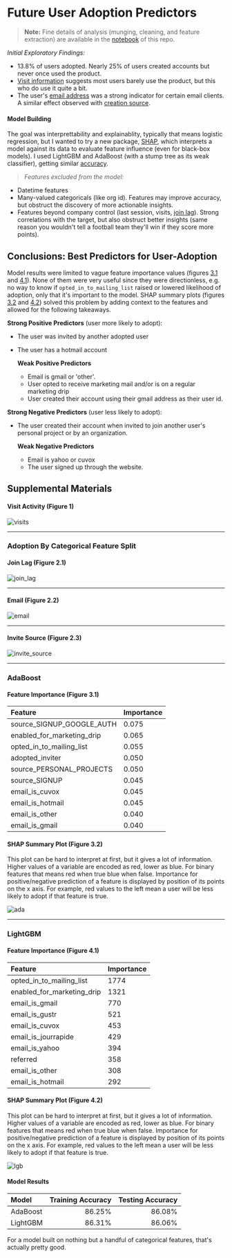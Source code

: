 
# Future User Adoption Predictors

> **Note:** Fine details of analysis (munging, cleaning, and feature extraction) are available in the [notebook](https://github.com/gmlander/Springboard/blob/master/Assessments/Relax%20Challenge/relax.ipynb) of this repo.

*Initial Exploratory Findings:*
- 13.8% of users adopted. Nearly 25% of users created accounts but never once used the product.
- [Visit information][1] suggests most users barely use the product, but this who do use it quite a bit.
- The user's [email address][3] was a strong indicator for certain email clients. A similar effect observed with [creation source][4].

#### Model Building

The goal was interprettability and explainablity, typically that means logistic regression, but I wanted to try a new package, [SHAP](https://github.com/slundberg/shap), which interprets a model against its data to evaluate feature influence (even for black-box models). I used LightGBM and AdaBoost (with a stump tree as its weak classifier), getting similar [accuracy][9].

> *Features excluded from the model:*  

- Datetime features
- Many-valued categoricals (like org id). Features may improve accuracy, but obstruct the discovery of more actionable insights.
- Features beyond company control (last session, visits, [join lag][2]). Strong correlations with the target, but also obstruct better insights (same reason you wouldn't tell a football team they'll win if they score more points).  

## Conclusions: Best Predictors for User-Adoption

Model results were limited to vague feature importance values (figures [3.1][5] and [4.1][7]). None of them were very useful since they were directionless, e.g. no way to know if `opted_in_to_mailing_list` raised or lowered likelihood of adoption, only that it's important to the model. SHAP summary plots (figures [3.2][6] and [4.2][8]) solved this problem by adding context to the features and allowed for the following takeaways. 

**Strong Positive Predictors** (user more likely to adopt):  
- The user was invited by another adopted user
- The user has a hotmail account

    **Weak Positive Predictors**
    - Email is gmail or 'other'.
    - User opted to receive marketing mail and/or is on a regular marketing drip
    - User created their account using their gmail address as their user id.

**Strong Negative Predictors** (user less likely to adopt):
- The user created their account when invited to join another user's personal project or by an organization.
   
    **Weak Negative Predictors**
    - Email is yahoo or cuvox
    - The user signed up through the website.
    
    
[1]: #Visit-Activity-(Figure-1)
[2]: #Join-Lag-(Figure-2.1)
[3]: #Email-(Figure-2.2)
[4]: #Invite-Source-(Figure-2.3)
[5]: #Feature-Importance-(Figure-3.1)
[6]: #SHAP-Summary-Plot-(Figure-3.2)
[7]: #Feature-Importance-(Figure-4.1)
[8]: #SHAP-Summary-Plot-(Figure-4.2)
[9]: #Model-Results

## Supplemental Materials

#### Visit Activity (Figure 1)

![visits](data/visits.png)

---

### Adoption By Categorical Feature Split
#### Join Lag (Figure 2.1)

![join_lag](data/join_lag.png)

---

#### Email (Figure 2.2)

![email](data/email.png)

---

#### Invite Source (Figure 2.3)

![invite_source](data/invite_source.png)

---

### AdaBoost

#### Feature Importance (Figure 3.1)

Feature | Importance 
:--- | --- 
source_SIGNUP_GOOGLE_AUTH   |  0.075
enabled_for_marketing_drip   | 0.065
opted_in_to_mailing_list     | 0.055
adopted_inviter             |  0.050
source_PERSONAL_PROJECTS   |   0.050
source_SIGNUP              |   0.045
email_is_cuvox             |   0.045
email_is_hotmail           |   0.045
email_is_other             |   0.040
email_is_gmail            |    0.040

#### SHAP Summary Plot (Figure 3.2)

This plot can be hard to interpret at first, but it gives a lot of information. Higher values of a variable are encoded as red, lower as blue. For binary features that means red when true blue when false. Importance for positive/negative prediction of a feature is displayed by position of its points on the x axis. For example, red values to the left mean a user will be less likely to adopt if that feature is true.

![ada](data/ada_feats.png)

---

### LightGBM

#### Feature Importance (Figure 4.1)

Feature | Importance 
:--- | --- 
opted_in_to_mailing_list     | 1774
enabled_for_marketing_drip   | 1321
email_is_gmail               |  770
email_is_gustr              |   521
email_is_cuvox              |   453
email_is_jourrapide         |   429
email_is_yahoo              |   394
referred                   |    358
email_is_other             |    308
email_is_hotmail           |    292

#### SHAP Summary Plot (Figure 4.2)

This plot can be hard to interpret at first, but it gives a lot of information. Higher values of a variable are encoded as red, lower as blue. For binary features that means red when true blue when false. Importance for positive/negative prediction of a feature is displayed by position of its points on the x axis. For example, red values to the left mean a user will be less likely to adopt if that feature is true.

![lgb](data/lgb_feats.png)

#### Model Results

Model | Training Accuracy | Testing Accuracy
:--- | ---: | ---:
AdaBoost   |  86.25% | 86.08%
LightGBM   | 86.31% | 86.06%

For a model built on nothing but a handful of categorical features, that's actually pretty good.
